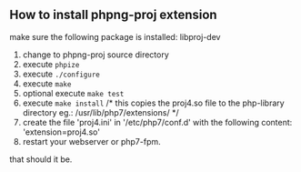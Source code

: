 How to install phpng-proj extension
----------------------------------

make sure the following package is installed: libproj-dev

1. change to phpng-proj source directory
2. execute `phpize`
3. execute `./configure`
4. execute `make`
5. optional execute `make test`
6. execute `make install` /* this copies the proj4.so file to the php-library directory eg.: /usr/lib/php7/extensions/ */
7. create the file 'proj4.ini' in '/etc/php7/conf.d' with the following content: 'extension=proj4.so'
8. restart your webserver or php7-fpm.

that should it be.
